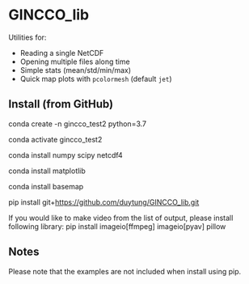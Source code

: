 # GINCCO_lib

Utilities for:
- Reading a single NetCDF
- Opening multiple files along time
- Simple stats (mean/std/min/max)
- Quick map plots with `pcolormesh` (default `jet`)

## Install (from GitHub)

conda create -n gincco_test2 python=3.7

conda activate gincco_test2

conda install numpy scipy netcdf4

conda install matplotlib 

conda install basemap

pip install git+https://github.com/duytung/GINCCO_lib.git

If you would like to make video from the list of output, please install following library: 
pip install imageio[ffmpeg] imageio[pyav] pillow

## Notes
Please note that the examples are not included when install using pip. 